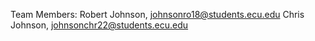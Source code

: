 Team Members:
Robert Johnson, johnsonro18@students.ecu.edu
Chris Johnson, johnsonchr22@students.ecu.edu


